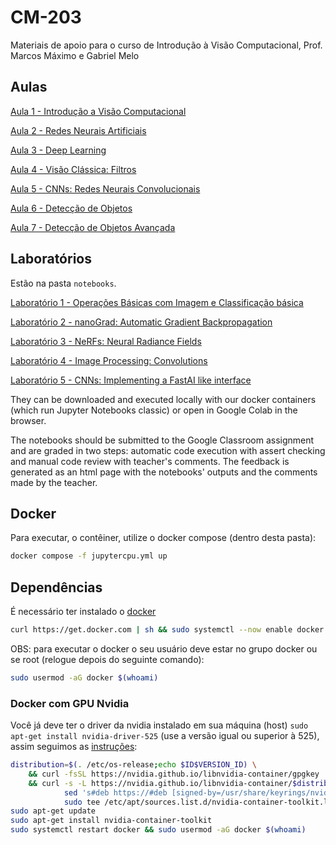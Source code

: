 # CM-203

Materiais de apoio para o curso de Introdução à Visão Computacional, Prof. Marcos Máximo e Gabriel Melo

## Aulas

[Aula 1 - Introdução a Visão Computacional](https://docs.google.com/presentation/d/1PYRArTIBh9vQ5r7DvEwGgbZp8FCkrwZnkQuFZ-z-snc/)

[Aula 2 - Redes Neurais Artificiais](https://docs.google.com/presentation/d/1Dpc-qkhuK5CSAl2MugB-D8tHyDn1l6ef5Ntw-eC49ms/)

[Aula 3 - Deep Learning](https://docs.google.com/presentation/d/1pbXPJvpGoDK03KsazRf3D99-FXNd2FLcXpIVPl797PA/)

[Aula 4 - Visão Clássica: Filtros](https://docs.google.com/presentation/d/1gLFN-15tXYV5eUhJzMY9fo4iyvAkqLbi/)

[Aula 5 - CNNs: Redes Neurais Convolucionais](https://docs.google.com/presentation/d/1HbLq7rk3G86uxWc2l4l9wopyxlrhsLxrWq-vyIzMJa8/)

[Aula 6 - Detecção de Objetos](https://docs.google.com/presentation/d/1OecOBg2EmgVLgaWuz-uM9jCxoKs7FgprZgkomiQCGuE/)

[Aula 7 - Detecção de Objetos Avançada](https://docs.google.com/presentation/d/14BFrPhWrB6xghCgAFB-1g_wTYJhDGWyGEpmyydZBvdw/)

## Laboratórios

Estão na pasta `notebooks`.

[Laboratório 1 - Operações Básicas com Imagem e Classificação básica](notebooks/intro_lab01/intro_lab01.ipynb)

[Laboratório 2 - nanoGrad: Automatic Gradient Backpropagation](notebooks/nanograd_lab02/nanograd_lab02.ipynb)

[Laboratório 3 - NeRFs: Neural Radiance Fields](notebooks/nerfs_lab03/nerfs_lab03.ipynb)

[Laboratório 4 - Image Processing: Convolutions](notebooks/processing_lab04/processing_lab04.ipynb)

[Laboratório 5 - CNNs: Implementing a FastAI like interface](notebooks/cnns_lab05/cnns_lab05.ipynb)

They can be downloaded and executed locally with our docker containers (which run Jupyter Notebooks classic) or open in Google Colab in the browser.

The notebooks should be submitted to the Google Classroom assignment and are graded in two steps: automatic code execution with assert checking and manual code review with teacher's comments. The feedback is generated as an html page with the notebooks' outputs and the comments made by the teacher.

## Docker

Para executar, o contêiner, utilize o docker compose (dentro desta pasta):

```bash
docker compose -f jupytercpu.yml up
```

## Dependências

É necessário ter instalado o [docker](https://docs.docker.com/engine/install/ubuntu/#install-using-the-repository)

```bash
curl https://get.docker.com | sh && sudo systemctl --now enable docker
```

OBS: para executar o docker o seu usuário deve estar no grupo docker ou se root (relogue depois do seguinte comando):

```bash
sudo usermod -aG docker $(whoami)
```

### Docker com GPU Nvidia

Você já deve ter o driver da nvidia instalado em sua máquina (host) `sudo apt-get install nvidia-driver-525` (use a versão igual ou superior à 525), assim seguimos as [instruções](https://docs.nvidia.com/datacenter/cloud-native/container-toolkit/latest/install-guide.html#installing-on-ubuntu-and-debian):

```bash
distribution=$(. /etc/os-release;echo $ID$VERSION_ID) \
  	&& curl -fsSL https://nvidia.github.io/libnvidia-container/gpgkey | sudo gpg --dearmor -o /usr/share/keyrings/nvidia-container-toolkit-keyring.gpg \
  	&& curl -s -L https://nvidia.github.io/libnvidia-container/$distribution/libnvidia-container.list | \
        	sed 's#deb https://#deb [signed-by=/usr/share/keyrings/nvidia-container-toolkit-keyring.gpg] https://#g' | \
        	sudo tee /etc/apt/sources.list.d/nvidia-container-toolkit.list
sudo apt-get update
sudo apt-get install nvidia-container-toolkit
sudo systemctl restart docker && sudo usermod -aG docker $(whoami)
```
